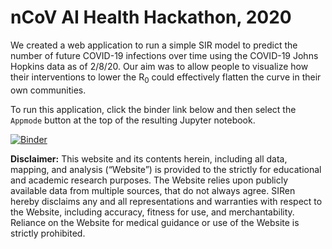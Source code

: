 # nCoV AI Health Hackathon, 2020

We created a web application to run a simple SIR model to predict the number of future COVID-19 infections over time using the COVID-19 Johns Hopkins data as of 2/8/20. Our aim was to allow people to visualize how their interventions to lower the R<sub>0</sub> could effectively flatten the curve in their own communities.

To run this application, click the binder link below and then select the `Appmode` button at the top of the resulting Jupyter notebook.

[![Binder](https://mybinder.org/badge_logo.svg)](https://mybinder.org/v2/gh/jessicaw9910/nCoV_hackathon/HEAD?filepath=nCoV_SIR_app.ipynb)

**Disclaimer:** This website and its contents herein, including all data, mapping, and analysis (“Website”) is provided to the strictly for educational and academic research purposes. The Website relies upon publicly available data from multiple sources, that do not always agree. SIRen hereby disclaims any and all representations and warranties with respect to the Website, including accuracy, fitness for use, and merchantability. Reliance on the Website for medical guidance or use of the Website is strictly prohibited.